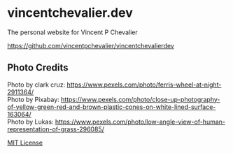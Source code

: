 # vincentchevalier.dev

<p>The personal website for Vincent P Chevalier</p>
<a href="https://github.com/vincentpchevalier/vincentchevalierdev">https://github.com/vincentpchevalier/vincentchevalierdev</a>

## Photo Credits

Photo by clark cruz: https://www.pexels.com/photo/ferris-wheel-at-night-2911364/ <br/>
Photo by Pixabay: https://www.pexels.com/photo/close-up-photography-of-yellow-green-red-and-brown-plastic-cones-on-white-lined-surface-163064/ <br/>
Photo by Lukas: https://www.pexels.com/photo/low-angle-view-of-human-representation-of-grass-296085/ <br/>

<a href="./LICENSE.md">MIT License</a>
